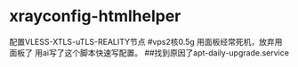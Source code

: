 # xrayconfig-htmlhelper

配置VLESS-XTLS-uTLS-REALITY节点
#vps2核0.5g 用面板经常死机，放弃用面板了 用ai写了这个脚本快速写配置。
##找到原因了apt-daily-upgrade.service
